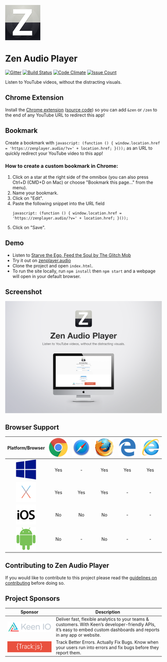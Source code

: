 ![Zen Audio Player](img/zen-audio-player-113.png)
# Zen Audio Player

[![Gitter](https://badges.gitter.im/Join%20Chat.svg)](https://gitter.im/zen-audio-player/zen-audio-player.github.io?utm_source=badge&utm_medium=badge&utm_campaign=pr-badge)
[![Build Status](https://travis-ci.org/zen-audio-player/zen-audio-player.github.io.svg?branch=master)](https://travis-ci.org/zen-audio-player/zen-audio-player.github.io)
[![Code Climate](https://codeclimate.com/github/zen-audio-player/zen-audio-player.github.io/badges/gpa.svg)](https://codeclimate.com/github/zen-audio-player/zen-audio-player.github.io)
[![Issue Count](https://codeclimate.com/github/zen-audio-player/zen-audio-player.github.io/badges/issue_count.svg)](https://codeclimate.com/github/zen-audio-player/zen-audio-player.github.io)

Listen to YouTube videos, without the distracting visuals.

## Chrome Extension

Install the [Chrome extension](https://chrome.google.com/webstore/detail/zen-youtube-audio-player/jlkomkpeedajclllhhfkloddbihmcjlm) ([source code](https://github.com/zen-audio-player/extension-chrome)) so you can add `&zen` or `/zen` to the end of any YouTube URL to redirect this app!

## Bookmark

Create a bookmark with `javascript: (function () { window.location.href = 'https://zenplayer.audio/?v=' + location.href; }());` as an URL to quickly redirect your YouTube video to this app!

### How to create a custom bookmark in Chrome:  
1. Click on a star at the right side of the omnibox (you can also press Ctrl+D (CMD+D on Mac) or choose "Bookmark this page..." from the menu).  
2. Name your bookmark.  
3. Click on "Edit".  
4. Paste the following snippet into the URL field
    ```
    javascript: (function () { window.location.href = 'https://zenplayer.audio/?v=' + location.href; }());
    ```
5. Click on "Save".  

## Demo

* Listen to [Starve the Ego, Feed the Soul by The Glitch Mob](http://zenplayer.audio/?v=koJv-j1usoI)
* Try it out on [zenplayer.audio](http://zenplayer.audio/)
* Clone the project and open `index.html`.
* To run the site locally, run `npm install` then `npm start` and a webpage will open in your default browser.

## Screenshot

![screenshot](img/screenshot.png)

## Browser Support

|Platform/Browser|![chrome](img/icons/chrome.png)|![safari](img/icons/safari.png)|![firefox](img/icons/firefox.png)|![edge](img/icons/edge.png)|![ie](img/icons/ie.png)|
|:---:|:---:|:---:|:---:|:---:|:---:|
|![windows](img/icons/windows.png)|Yes|-|Yes|Yes|Yes|
|![mac](img/icons/mac.png)|Yes|Yes|Yes|-|-|
|![ios](img/icons/ios.png)|No|No|No|-|-|
|![android](img/icons/android.png)|No|-|No|-|-|

## Contributing to Zen Audio Player

If you would like to contribute to this project please read the [guidelines on contributing](.github/CONTRIBUTING.md) before doing so.

## Project Sponsors
|Sponsor|Description|
|:---:|---|
|[![KeenIO](img/keen_logo.png)](https://keen.io/)     				      |Deliver fast, flexible analytics to your teams & customers. With Keen’s developer-friendly APIs, it’s easy to embed custom dashboards and reports in any app or website.|
|[![TrackJS](img/trackjs_logo.png)](https://trackjs.com/)                 |Track Better Errors. Actually Fix Bugs. Know when your users run into errors and fix bugs before they report them.|

